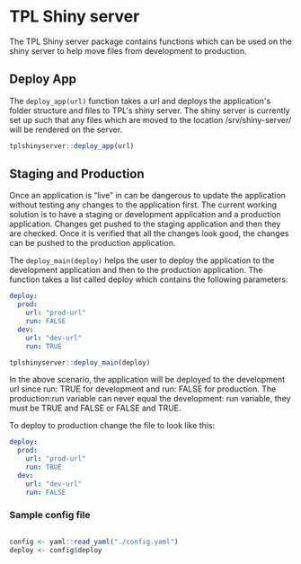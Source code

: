 
<!-- README.md is generated from README.Rmd. Please edit that file -->

# TPL Shiny server

The TPL Shiny server package contains functions which can be used on the
shiny server to help move files from development to production.

## Deploy App

The `deploy_app(url)` function takes a url and deploys the application's
folder structure and files to TPL's shiny server. The shiny server is
currently set up such that any files which are moved to the location
/srv/shiny-server/ will be rendered on the server.

``` r
tplshinyserver::deploy_app(url)
```

## Staging and Production

Once an application is “live” in can be dangerous to update the
application without testing any changes to the application first. The
current working solution is to have a staging or development application
and a production application. Changes get pushed to the staging
application and then they are checked. Once it is verified that all the
changes look good, the changes can be pushed to the production
application.

The `deploy_main(deploy)` helps the user to deploy the application to
the development application and then to the production application. The
function takes a list called deploy which contains the following parameters: 

``` yaml
deploy:
  prod:
    url: "prod-url"
    run: FALSE
  dev:
    url: "dev-url"
    run: TRUE
```

``` r
tplshinyserver::deploy_main(deploy)
```

In the above scenario, the application will be deployed to the
development url since run: TRUE for development and run: FALSE for
production. The production:run variable can never equal the development:
run variable, they must be TRUE and FALSE or FALSE and TRUE.

To deploy to production change the file to look like this:

``` yaml
deploy:
  prod:
    url: "prod-url"
    run: TRUE
  dev:
    url: "dev-url"
    run: FALSE
```

### Sample config file

``` r

config <- yaml::read_yaml("./config.yaml")
deploy <- config$deploy
```
